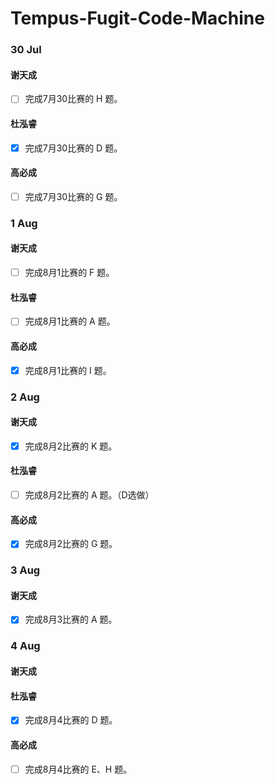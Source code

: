 #  Tempus-Fugit-Code-Machine

### 30 Jul

#### 谢天成
- [ ] 完成7月30比赛的 H 题。

#### 杜泓睿
- [x] 完成7月30比赛的 D 题。

#### 高必成
- [ ] 完成7月30比赛的 G 题。

### 1 Aug

#### 谢天成
- [ ] 完成8月1比赛的 F 题。

#### 杜泓睿
- [ ] 完成8月1比赛的 A 题。

#### 高必成
- [x] 完成8月1比赛的 I 题。

### 2 Aug

#### 谢天成
- [x] 完成8月2比赛的 K 题。

#### 杜泓睿
- [ ] 完成8月2比赛的 A 题。（D选做）

#### 高必成
- [x] 完成8月2比赛的 G 题。

### 3 Aug

#### 谢天成
- [x] 完成8月3比赛的 A 题。

### 4 Aug

#### 谢天成

#### 杜泓睿
- [x] 完成8月4比赛的 D 题。

#### 高必成
- [ ] 完成8月4比赛的 E、H 题。
